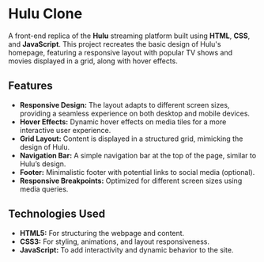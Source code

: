 # Hulu Clone

A front-end replica of the **Hulu** streaming platform built using **HTML**, **CSS**, and **JavaScript**. This project recreates the basic design of Hulu's homepage, featuring a responsive layout with popular TV shows and movies displayed in a grid, along with hover effects.

## Features

- **Responsive Design:** The layout adapts to different screen sizes, providing a seamless experience on both desktop and mobile devices.
- **Hover Effects:** Dynamic hover effects on media tiles for a more interactive user experience.
- **Grid Layout:** Content is displayed in a structured grid, mimicking the design of Hulu.
- **Navigation Bar:** A simple navigation bar at the top of the page, similar to Hulu’s design.
- **Footer:** Minimalistic footer with potential links to social media (optional).
- **Responsive Breakpoints:** Optimized for different screen sizes using media queries.

## Technologies Used

- **HTML5:** For structuring the webpage and content.
- **CSS3:** For styling, animations, and layout responsiveness.
- **JavaScript:** To add interactivity and dynamic behavior to the site.
